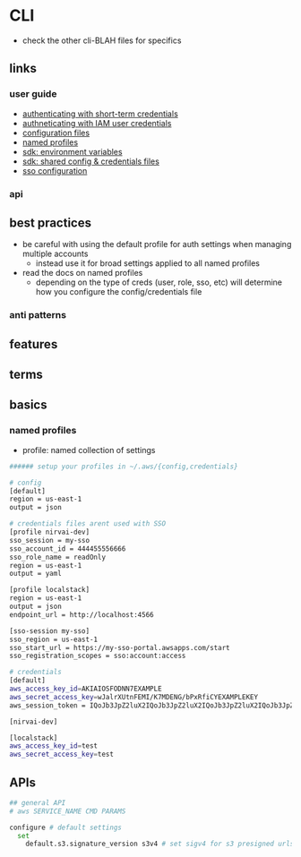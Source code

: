 # CLI

- check the other cli-BLAH files for specifics

## links

### user guide

- [authenticating with short-term credentials](https://docs.aws.amazon.com/cli/latest/userguide/cli-authentication-short-term.html)
- [authneticating with IAM user credentials](https://docs.aws.amazon.com/cli/latest/userguide/cli-authentication-user.html)
- [configuration files](https://docs.aws.amazon.com/cli/latest/userguide/cli-configure-files.html)
- [named profiles](https://docs.aws.amazon.com/cli/latest/userguide/cli-configure-profiles.html)
- [sdk: environment variables](https://docs.aws.amazon.com/sdkref/latest/guide/environment-variables.html)
- [sdk: shared config & credentials files](https://docs.aws.amazon.com/sdkref/latest/guide/creds-config-files.html)
- [sso configuration](https://docs.aws.amazon.com/cli/latest/userguide/sso-configure-profile-token.html)

### api

## best practices

- be careful with using the default profile for auth settings when managing multiple accounts
  - instead use it for broad settings applied to all named profiles
- read the docs on named profiles
  - depending on the type of creds (user, role, sso, etc) will determine how you configure the config/credentials file

### anti patterns

## features

## terms

## basics

### named profiles

- profile: named collection of settings

```sh
###### setup your profiles in ~/.aws/{config,credentials}

# config
[default]
region = us-east-1
output = json

# credentials files arent used with SSO
[profile nirvai-dev]
sso_session = my-sso
sso_account_id = 444455556666
sso_role_name = readOnly
region = us-east-1
output = yaml

[profile localstack]
region = us-east-1
output = json
endpoint_url = http://localhost:4566

[sso-session my-sso]
sso_region = us-east-1
sso_start_url = https://my-sso-portal.awsapps.com/start
sso_registration_scopes = sso:account:access

# credentials
[default]
aws_access_key_id=AKIAIOSFODNN7EXAMPLE
aws_secret_access_key=wJalrXUtnFEMI/K7MDENG/bPxRfiCYEXAMPLEKEY
aws_session_token = IQoJb3JpZ2luX2IQoJb3JpZ2luX2IQoJb3JpZ2luX2IQoJb3JpZ2luX2IQoJb3JpZVERYLONGSTRINGEXAMPLE

[nirvai-dev]

[localstack]
aws_access_key_id=test
aws_secret_access_key=test

```

## APIs

```sh
## general API
# aws SERVICE_NAME CMD PARAMS

configure # default settings
  set
    default.s3.signature_version s3v4 # set sigv4 for s3 presigned urls
```
